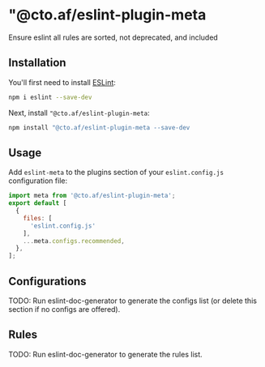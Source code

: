 # "@cto.af/eslint-plugin-meta

Ensure eslint all rules are sorted, not deprecated, and included

## Installation

You'll first need to install [ESLint](https://eslint.org/):

```sh
npm i eslint --save-dev
```

Next, install `"@cto.af/eslint-plugin-meta`:

```sh
npm install "@cto.af/eslint-plugin-meta --save-dev
```

## Usage

Add `eslint-meta` to the plugins section of your `eslint.config.js` configuration file:

```js
import meta from '@cto.af/eslint-plugin-meta';
export default [
  {
    files: [
      'eslint.config.js'
    ],
    ...meta.configs.recommended,
  },
];
```

## Configurations

<!-- begin auto-generated configs list -->
TODO: Run eslint-doc-generator to generate the configs list (or delete this section if no configs are offered).
<!-- end auto-generated configs list -->

## Rules

<!-- begin auto-generated rules list -->
TODO: Run eslint-doc-generator to generate the rules list.
<!-- end auto-generated rules list -->

